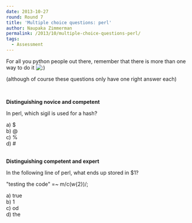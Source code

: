 ```yaml
---
date: 2013-10-27
round: Round 7
title: 'Multiple choice questions: perl'
author: Naupaka Zimmerman
permalink: /2013/10/multiple-choice-questions-perl/
tags:
  - Assessment
---
```

For all you python people out there, remember that there is more than one way to do it <img src="http://localhost:8080/wp-includes/images/smilies/icon_smile.gif" alt=":)" class="wp-smiley" />

(although of course these questions only have one right answer each)

&nbsp;

**Distinguishing novice and competent**

In perl, which sigil is used for a hash?

a) $  
b) @  
c) %  
d) #

&nbsp;  
**Distinguishing competent and expert**

In the following line of perl, what ends up stored in $1?

"testing the code" =~ m/c(w{2})/;

a) true  
b) 1  
c) od  
d) the
